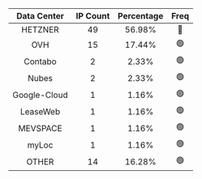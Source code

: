 | Data Center | IP Count | Percentage | Freq |
|:------------:|:--------:|:-----------:|:-----:|
| HETZNER | 49 | 56.98% | 🔴 |
| OVH | 15 | 17.44% | 🟢 |
| Contabo | 2 | 2.33% | 🟢 |
| Nubes | 2 | 2.33% | 🟢 |
| Google-Cloud | 1 | 1.16% | 🟢 |
| LeaseWeb | 1 | 1.16% | 🟢 |
| MEVSPACE | 1 | 1.16% | 🟢 |
| myLoc | 1 | 1.16% | 🟢 |
| OTHER | 14 | 16.28% | 🟢 |